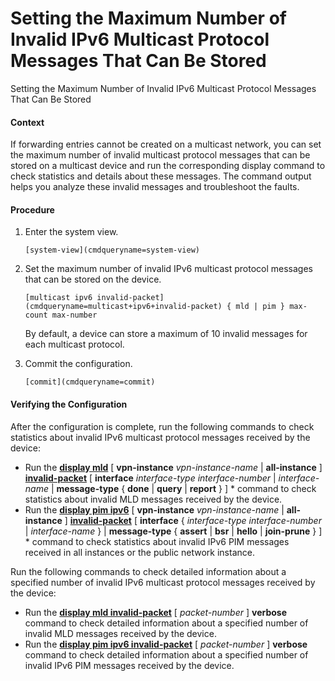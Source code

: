 Setting the Maximum Number of Invalid IPv6 Multicast Protocol Messages That Can Be Stored
=========================================================================================

Setting the Maximum Number of Invalid IPv6 Multicast Protocol Messages That Can Be Stored

#### Context

If forwarding entries cannot be created on a multicast network, you can set the maximum number of invalid multicast protocol messages that can be stored on a multicast device and run the corresponding display command to check statistics and details about these messages. The command output helps you analyze these invalid messages and troubleshoot the faults.


#### Procedure

1. Enter the system view.
   
   
   ```
   [system-view](cmdqueryname=system-view)
   ```
2. Set the maximum number of invalid IPv6 multicast protocol messages that can be stored on the device.
   
   
   ```
   [multicast ipv6 invalid-packet](cmdqueryname=multicast+ipv6+invalid-packet) { mld | pim } max-count max-number
   ```
   
   By default, a device can store a maximum of 10 invalid messages for each multicast protocol.
3. Commit the configuration.
   
   
   ```
   [commit](cmdqueryname=commit)
   ```

#### Verifying the Configuration

After the configuration is complete, run the following commands to check statistics about invalid IPv6 multicast protocol messages received by the device:

* Run the [**display mld**](cmdqueryname=display+mld) [ **vpn-instance** *vpn-instance-name* | **all-instance** ] [**invalid-packet**](cmdqueryname=invalid-packet) [ **interface** *interface-type interface-number* | *interface-name* | **message-type** { **done** | **query** | **report** } ] \* command to check statistics about invalid MLD messages received by the device.
* Run the [**display pim ipv6**](cmdqueryname=display+pim+ipv6) [ **vpn-instance** *vpn-instance-name* | **all-instance** ] [**invalid-packet**](cmdqueryname=invalid-packet) [ **interface** { *interface-type interface-number* | *interface-name* } | **message-type** { **assert** | **bsr** | **hello** | **join-prune** } ] \* command to check statistics about invalid IPv6 PIM messages received in all instances or the public network instance.

Run the following commands to check detailed information about a specified number of invalid IPv6 multicast protocol messages received by the device:

* Run the [**display mld invalid-packet**](cmdqueryname=display+mld+invalid-packet) [ *packet-number* ] **verbose** command to check detailed information about a specified number of invalid MLD messages received by the device.
* Run the [**display pim ipv6 invalid-packet**](cmdqueryname=display+pim+ipv6+invalid-packet) [ *packet-number* ] **verbose** command to check detailed information about a specified number of invalid IPv6 PIM messages received by the device.